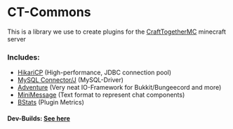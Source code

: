 # CT-Commons
This is a library we use to create plugins for the [CraftTogetherMC](https://github.com/CraftTogetherMC) minecraft server

### Includes:
- [HikariCP](https://github.com/brettwooldridge/HikariCP) (High-performance, JDBC connection pool)
- [MySQL Connector/J](https://github.com/mysql/mysql-connector-j) (MySQL-Driver)
- [Adventure](https://docs.adventure.kyori.net) (Very neat IO-Framework for Bukkit/Bungeecord and more)
- [MiniMessage](https://docs.adventure.kyori.net/minimessage) (Text format to represent chat components)
- [BStats](https://bstats.org) (Plugin Metrics)

#### Dev-Builds: [See here](https://ci.craft-together-mc.de/job/CTCommons)  

